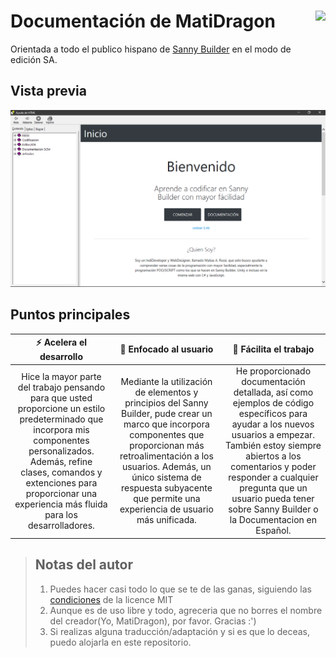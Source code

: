 Documentación de MatiDragon <a href="https://www.youtube.com/channel/UCIqJ7P_fLvULqvmsDagJBjA" target="_blank" title="Visitar canal de YouTube"><img src="http://matidragon.000webhostapp.com/images/favicon/favicon_96.png" align="right" style="height: 64px"/></a>
=
Orientada a todo el publico hispano de [Sanny Builder](https://sannybuilder.com) en el modo de edición SA.
## Vista previa
![preview-img](https://raw.githubusercontent.com/MatiDragon-YT/doc-chm/master/preview.png)
## Puntos principales
|:zap: **Acelera el desarrollo** |:busts_in_silhouette: **Enfocado al usuario** |:hammer: **Fácilita el trabajo** |
| :---:  | :---: | :---:  |
| Hice la mayor parte del trabajo pensando para que usted proporcione un estilo predeterminado que incorpora mis componentes personalizados. Además, refine clases, comandos y extenciones para proporcionar una experiencia más fluida para los desarrolladores. |Mediante la utilización de elementos y principios del Sanny Builder, pude crear un marco que incorpora componentes que proporcionan más retroalimentación a los usuarios. Además, un único sistema de respuesta subyacente que permite una experiencia de usuario más unificada. |He proporcionado documentación detallada, así como ejemplos de código específicos para ayudar a los nuevos usuarios a empezar. También estoy siempre abiertos a los comentarios y poder responder a cualquier pregunta que un usuario pueda tener sobre Sanny Builder o la Documentacion en Español. |
> ## Notas del autor
> 1. Puedes hacer casi todo lo que se te de las ganas, siguiendo las [condiciones](https://github.com/MatiDragon-YT/doc-chm/blob/master/LICENSE) de la licence MIT
> 2. Aunque es de uso libre y todo, agreceria que no borres el nombre del creador(Yo, MatiDragon), por favor. Gracias :')
> 3. Si realizas alguna traducción/adaptación y si es que lo deceas, puedo alojarla en este repositorio.
